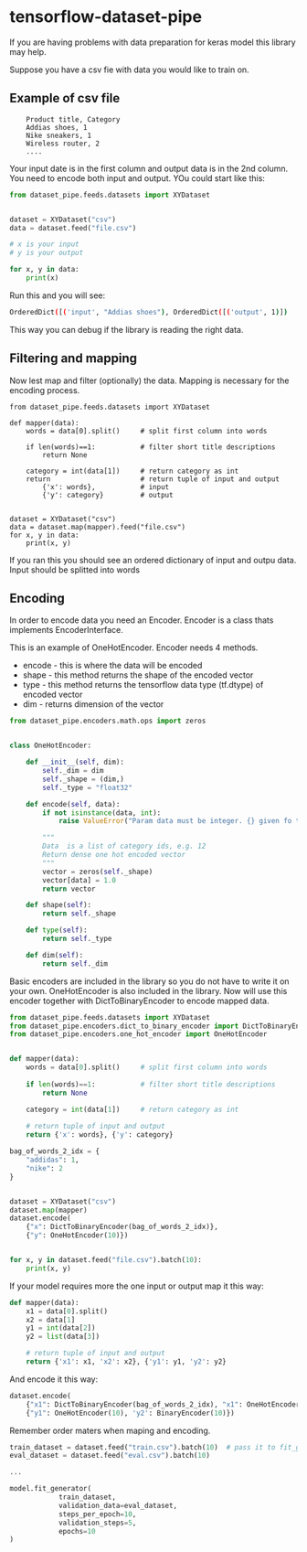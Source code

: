 # tensorflow-dataset-pipe

If you are having problems with data preparation for keras model this library may help.

Suppose you have a csv fie with data you would like to train on. 

## Example of csv file

```csv
    Product title, Category
    Addias shoes, 1
    Nike sneakers, 1
    Wireless router, 2
    ....
```

Your input date is in the first column and output data is in the 2nd column.
You need to encode both input and output. YOu could start like this:

```python
from dataset_pipe.feeds.datasets import XYDataset


dataset = XYDataset("csv")
data = dataset.feed("file.csv")

# x is your input
# y is your output

for x, y in data:
    print(x)

```

Run this and you will see:

```bash
OrderedDict([('input', "Addias shoes"), OrderedDict([('output', 1)])
```

This way you can debug if the library is reading the right data.

## Filtering and mapping

Now lest map and filter (optionally) the data. Mapping is necessary for the encoding process.
 
```
from dataset_pipe.feeds.datasets import XYDataset

def mapper(data):
    words = data[0].split()     # split first column into words
    
    if len(words)==1:           # filter short title descriptions
        return None

    category = int(data[1])     # return category as int
    return                      # return tuple of input and output
        {'x': words},           # input
        {'y': category}         # output


dataset = XYDataset("csv")
data = dataset.map(mapper).feed("file.csv")
for x, y in data:
    print(x, y)

```

If you ran this you should see an ordered dictionary of input and outpu data. 
Input should be splitted into words

## Encoding

In order to encode data you need an Encoder. Encoder is a class thats implements EncoderInterface.


This is an example of OneHotEncoder. Encoder needs 4 methods. 

* encode - this is where the data will be encoded
* shape - this method returns the shape of the encoded vector
* type - this method returns the tensorflow data type (tf.dtype) of encoded vector
* dim - returns dimension of the vector

```python
from dataset_pipe.encoders.math.ops import zeros


class OneHotEncoder:

    def __init__(self, dim):
        self._dim = dim
        self._shape = (dim,)
        self._type = "float32"

    def encode(self, data):
        if not isinstance(data, int):
            raise ValueError("Param data must be integer. {} given fo type {}".format(data, type(data)))

        """
        Data  is a list of category ids, e.g. 12
        Return dense one hot encoded vector
        """
        vector = zeros(self._shape)
        vector[data] = 1.0
        return vector

    def shape(self):
        return self._shape

    def type(self):
        return self._type

    def dim(self):
        return self._dim

```

Basic encoders are included in the library so you do not have to write it on your own.
OneHotEncoder is also included in the library. Now will use this encoder together with DictToBinaryEncoder to 
encode mapped data.

```python
from dataset_pipe.feeds.datasets import XYDataset
from dataset_pipe.encoders.dict_to_binary_encoder import DictToBinaryEncoder
from dataset_pipe.encoders.one_hot_encoder import OneHotEncoder


def mapper(data):
    words = data[0].split()     # split first column into words
    
    if len(words)==1:           # filter short title descriptions
        return None

    category = int(data[1])     # return category as int
    
    # return tuple of input and output
    return {'x': words}, {'y': category}     

bag_of_words_2_idx = {
    "addidas": 1,
    "nike": 2
}


dataset = XYDataset("csv")
dataset.map(mapper)
dataset.encode(
    {"x": DictToBinaryEncoder(bag_of_words_2_idx)}, 
    {"y": OneHotEncoder(10)})


for x, y in dataset.feed("file.csv").batch(10):
    print(x, y)

```

If your model requires more the one input or output map it this way:

```python
def mapper(data):
    x1 = data[0].split()
    x2 = data[1]
    y1 = int(data[2])    
    y2 = list(data[3])

    # return tuple of input and output
    return {'x1': x1, 'x2': x2}, {'y1': y1, 'y2': y2} 
```

And encode it this way:

```python
dataset.encode(
    {"x1": DictToBinaryEncoder(bag_of_words_2_idx), "x1": OneHotEncoder(10)}, 
    {"y1": OneHotEncoder(10), 'y2': BinaryEncoder(10)})
```

Remember order maters when maping and encoding.  

```python
train_dataset = dataset.feed("train.csv").batch(10)  # pass it to fit_generator method in keras
eval_dataset = dataset.feed("eval.csv").batch(10)

...

model.fit_generator(
            train_dataset,
            validation_data=eval_dataset,
            steps_per_epoch=10,
            validation_steps=5,
            epochs=10
)
```